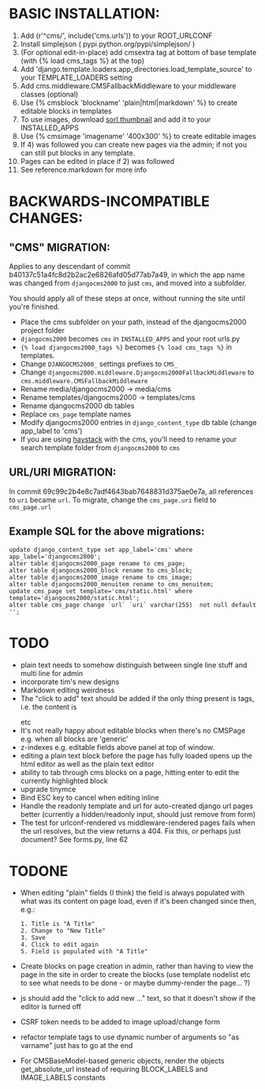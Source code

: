 BASIC INSTALLATION:
==================

1. Add (r'^cms/', include('cms.urls')) to your ROOT_URLCONF
2. Install simplejson ( pypi.python.org/pypi/simplejson/ )
2. (For optional edit-in-place) add cmsextra tag at bottom of base template (with {% load cms_tags %} at the top)
3. Add 'django.template.loaders.app_directories.load_template_source' to your TEMPLATE_LOADERS setting
4. Add cms.middleware.CMSFallbackMiddleware to your middleware classes (optional)
5. Use {% cmsblock 'blockname' 'plain|html|markdown' %} to create editable blocks in templates
6. To use images, download [sorl.thumbnail](https://github.com/sorl/sorl-thumbnail) and add it to your INSTALLED_APPS
7. Use {% cmsimage 'imagename' '400x300' %} to create editable images 
8. If 4) was followed you can create new pages via the admin; if not you can still put blocks in any template.
9. Pages can be edited in place if 2) was followed
10. See reference.markdown for more info




BACKWARDS-INCOMPATIBLE CHANGES:
===============================

"CMS" MIGRATION:
----------------

Applies to any descendant of commit b40137c51a4fc8d2b2ac2e6826afd05d77ab7a49,
in which the app name was changed from `djangocms2000` to just `cms`, and moved
into a subfolder.

You should apply all of these steps at once, without running the site until
you're finished.

- Place the cms subfolder on your path, instead of the djangocms2000 project folder
- `djangocms2000` becomes `cms` in `INSTALLED_APPS` and your root urls.py
- `{% load djangocms2000_tags %}` becomes `{% load cms_tags %}` in templates.
- Change `DJANGOCMS2000_` settings prefixes to `CMS_`
- Change `djangocms2000.middleware.Djangocms2000FallbackMiddleware` to `cms.middleware.CMSFallbackMiddleware`
- Rename media/djangocms2000 -> media/cms
- Rename templates/djangocms2000 -> templates/cms
- Rename djangocms2000 db tables
- Replace `cms_page` template names
- Modify djangocms2000 entries in `django_content_type` db table (change app_label to 'cms')
- If you are using [haystack](http://haystacksearch.org/) with the cms, you'll need to rename your search template folder from `djangocms2000` to `cms`

URL/URI MIGRATION:
------------------

In commit 69c99c2b4e8c7adf4643bab7648831d375ae0e7a, all references to `uri` became
`url`. To migrate, change the `cms_page.uri` field to `cms_page.url`

Example SQL for the above migrations:
-------------------------------------

    update django_content_type set app_label='cms' where app_label='djangocms2000';
    alter table djangocms2000_page rename to cms_page;
    alter table djangocms2000_block rename to cms_block;
    alter table djangocms2000_image rename to cms_image;
    alter table djangocms2000_menuitem rename to cms_menuitem;
    update cms_page set template='cms/static.html' where template='djangocms2000/static.html';
    alter table cms_page change `url` `uri` varchar(255)  not null default '';



TODO
====

- plain text needs to somehow distinguish between single line stuff and multi line for admin
- incorporate tim's new designs
- Markdown editing weirdness
- The "click to add" text should be added if the only thing present is tags, i.e. the content is <p></p> etc
- It's not really happy about editable blocks when there's no CMSPage
  e.g. when all blocks are 'generic'
- z-indexes e.g. editable fields above panel at top of window.
- editing a plain text block before the page has fully loaded opens up the html editor as well as the plain text editor
- ability to tab through cms blocks on a page, hitting enter to edit the currently highlighted block
- upgrade tinymce
- Bind ESC key to cancel when editing inline
- Handle the readonly template and url for auto-created django url pages better (currently a hidden/readonly input, should just remove from form)
- The test for urlconf-rendered vs middleware-rendered pages fails when the url resolves, but the view returns a 404. Fix this, or perhaps just document? See forms.py, line 62


TODONE
======

- When editing "plain" fields (I think) the field is always populated 
  with what was its content on page load, even if it's been changed 
  since then, e.g.:
  	
      1. Title is "A Title"
      2. Change to "New Title"
      3. Save
      4. Click to edit again
      5. Field is populated with "A Title"

- Create blocks on page creation in admin, rather than having to view the page in 
   the site in order to create the blocks (use template nodelist etc to see what 
   needs to be done - or maybe dummy-render the page... ?)
- js should add the "click to add new ..." text, so that it doesn't show if the 
  editor is turned off
- CSRF token needs to be added to image upload/change form
- refactor template tags to use dynamic number of arguments so "as varname" just has to go at the end
- For CMSBaseModel-based generic objects, render the objects get\_absolute\_url instead
  of requiring BLOCK\_LABELS and IMAGE\_LABELS constants
